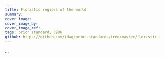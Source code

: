 ```yaml
---
title: Floristic regions of the world
summary: 
cover_image: 
cover_image_by: 
cover_image_ref: 
tags: prior standard, 1986
github: https://github.com/tdwg/prior-standards/tree/master/floristic-regions-of-the-world
---
```


...
